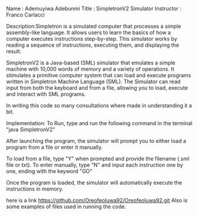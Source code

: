 Name : Ademuyiwa Adebunmi
Title : SimpletronV2 Simulator
Instructor : Franco Carlacci

Description:Simpletron is a simulated computer that processes a simple assembly-like language. 
It allows users to learn the basics of how a computer executes instructions step-by-step. 
This simulator works by reading a sequence of instructions, executing them, and displaying the result.

SimpletronV2 is a Java-based (SML) simulator that emulates a simple machine with 10,000 words
of memory and a variety of operations. It stimulates a primitive computer system that can 
load and execute programs written in Simpletron Machine Language (SML). The Simulator
can read input from both the keyboard and from a file, allowing you to load, execute and interact 
with SML programs.

In writing this code so many consultations where made in understanding it a bit.

Implementation: 
To Run, type and run the following command in the terminal "java SimpletronV2"

After launching the program, the simulator will prompt you to either load a 
program from a file or enter it manually.

To load from a file, type "Y" when prompted and provide the filename (.sml file or txt).
To enter manually, type "N" and input each instruction one by one, ending with the keyword "GO"

Once the program is loaded, the simulator will automatically execute the instructions in memory.

here is a link https://github.com/Oreofeoluwa92/Oreofeoluwa92.git
Also is some examples of files used in running the code.


